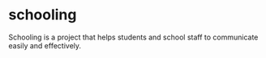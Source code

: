 # schooling
Schooling is a project that helps students and school staff to communicate easily and effectively.
